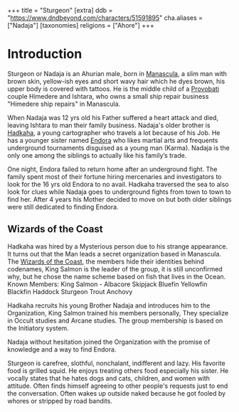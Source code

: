 +++
title = "Sturgeon"
[extra]
ddb = "https://www.dndbeyond.com/characters/51591895"
cha.aliases = ["Nadaja"]
[taxonomies]
religions = ["Ahore"]
+++

# Introduction

Sturgeon or Nadaja is an Ahurian male, born in [Manascula](@/locations/manascula.md), a slim man with brown skin, yellow-ish eyes and short wavy hair which he dyes brown, his upper body is covered with tattoos. He is the middle child of a [Provobati](/religions/ahore#provobati) couple Himedere and Ishtara, who owns a small ship repair business "Himedere ship repairs" in Manascula. 

When Nadaja was 12 yrs old his Father suffered a heart attack and died, leaving Ishtara to man their family business. Nadaja's older brother is [Hadkaha](@/characters/hadakha.md), a young cartographer who travels a lot because of his Job. He has a younger sister named [Endora](@/characters/endora.md) who likes martial arts and frequents underground tournaments disguised as a young man (Karma). Nadaja is the only one among the siblings to actually like his family’s trade. 

One night, Endora failed to return home after an underground fight. The family spent most of their fortune hiring mercenaries and investigators to look for the 16 yrs old Endora to no avail. Hadkaha traversed the sea to also look for clues while Nadaja goes to underground fights from town to town to find her. After 4 years his Mother decided to move on but both older siblings were still dedicated to finding Endora. 

## Wizards of the Coast

Hadkaha was hired by a Mysterious person due to his strange appearance. It turns out that the Man leads a secret organization based in Manascula. The [Wizards of the Coast](@/organizations/wizards-of-the-coast.md), the members hide their identities behind codenames, King Salmon is the leader of the group, it is still unconfirmed why, but he chose the name scheme based on fish that lives in the Ocean. 
Known Members:
King Salmon -
Albacore
Skipjack
Bluefin
Yellowfin
Blackfin
Haddock
Sturgeon
Trout
Anchovy

Hadkaha recruits his young Brother Nadaja and introduces him to the Organization, King Salmon trained his members personally, They specialize in Occult studies and Arcane studies. The group membership is based on the Initiatory system. 

Nadaja without hesitation joined the Organization with the promise of knowledge and a way to find Endora. 

Sturgeon is carefree, slothful, nonchalant, indifferent and lazy. His favorite food is grilled squid. He enjoys treating others food especially his sister. He vocally states that he hates dogs and cats, children, and women with attitude. Often finds himself agreeing to other people's requests just to end the conversation. Often wakes up outside naked because he got fooled by whores or stripped by road bandits. 
